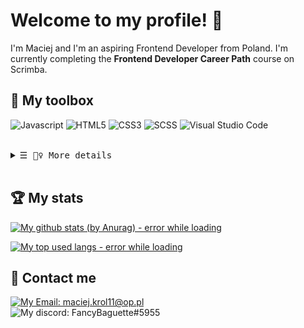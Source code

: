# Welcome to my profile! 👋

I'm Maciej and I'm an aspiring Frontend Developer from Poland. I'm currently completing the **Frontend Developer Career Path** course on Scrimba. 

## 🧰 My toolbox
  ![Javascript](https://img.shields.io/badge/JAVASCRIPT-b8a728?style=for-the-badge&logo=javascript)
  ![HTML5](https://img.shields.io/badge/HTML-orange?style=for-the-badge&logo=html5)
  ![CSS3](https://img.shields.io/badge/CSS-blue?style=for-the-badge&logo=css3)
  ![SCSS](https://img.shields.io/badge/SCSS-purple?style=for-the-badge&logo=sass)
  ![Visual Studio Code](https://img.shields.io/badge/Visual_Studio_Code-18459e?style=for-the-badge&logo=visualstudiocode)
<!--   <img src="https://img.shields.io/badge/FRAMEWORK-React-4E944F?style=for-the-badge&logo=react">
  <img src="https://img.shields.io/badge/FRAMEWORK-Vue-4E944F?style=for-the-badge&logo=vuedotjs"> -->
<br>

<details>
  <summary>
    <samp>&#9776; 🕵️‍♀️ More details</samp>
  </summary>
  
  ## 💻 Workspace specs
  ![Ryzen 3 3200G Processor](https://img.shields.io/badge/RYZEN_3_3200G-red?style=for-the-badge&logo=amd)
  ![MSI Radeon RX570 4GB Graphics card](https://img.shields.io/badge/MSI_RX570_4GB-darkred?style=for-the-badge&logo=msi)
  ![Corsair Vengeance 16GB 3000MHz RAM](https://img.shields.io/badge/VENGEANCE_16GB_3000MHz-d49d1e?style=for-the-badge&logo=corsair)
  ![Windows 10 Operating system](https://img.shields.io/badge/Windows_10-blue?style=for-the-badge&logo=windows)
  ![Firefox Browser](https://img.shields.io/badge/Firefox_106.0.2-382687?style=for-the-badge&logo=firefox)
  
  ***I plan to learn Linux soon and switch to it***

  <!-- ## 🙍‍♂️ Visitor count
  ![:FancyBaguette](https://count.getloli.com/get/@FancyBaguette?theme=rule34)<br>
  *Counted since Oct 31 2022*
  
  ![bruh](https://i.gifer.com/origin/2e/2ec8bf2dd59decfc3e3911c478a1e960_w200.gif) -->
  
</details>
<br>

## 🏆 My stats

[![My github stats (by Anurag) - error while loading](https://github-readme-stats.vercel.app/api?username=FancyBaguette&show_icons=true&hide_title=true&theme=react&border_color=434554)](https://github.com/anuraghazra/github-readme-stats)

[![My top used langs - error while loading](https://github-readme-stats.vercel.app/api/top-langs/?username=FancyBaguette&layout=compact&theme=react&border_color=434554)](https://github.com/anuraghazra/github-readme-stats)

## 📧 Contact me
[![My Email: maciej.krol11@op.pl](https://img.shields.io/badge/Send_me_an_Email-2e1e00?style=for-the-badge&logo=gmail)](mailto:maciej.krol11@op.pl)<br>
![My discord: FancyBaguette#5955](https://discord.c99.nl/widget/theme-3/275353623884464129.png)
